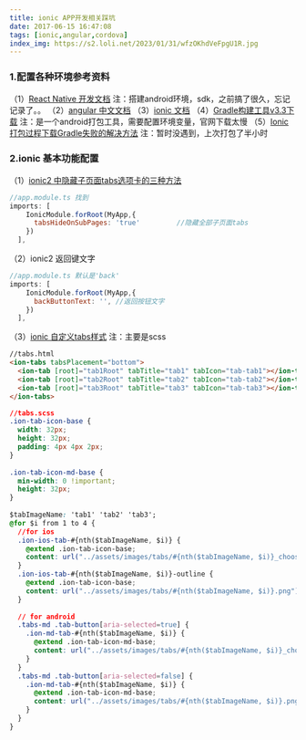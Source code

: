 ```yaml
---
title: ionic APP开发相关踩坑
date: 2017-06-15 16:47:08
tags: [ionic,angular,cordova]
index_img: https://s2.loli.net/2023/01/31/wfzOKhdVeFpgU1R.jpg
---
```


### 1.配置各种环境参考资料
（1）[React Native 开发文档](http://reactnative.cn/docs/0.45/getting-started.html)
注：搭建android环境，sdk，之前搞了很久，忘记记录了。。
（2）[angular 中文文档](https://angular.cn/)
（3）[ionic 文档](http://ionicframework.com/docs)
（4）[Gradle构建工具v3.3下载](http://www.pc6.com/softview/SoftView_421983.html)
注：是一个android打包工具，需要配置环境变量，官网下载太慢
（5）[Ionic打包过程下载Gradle失败的解决方法](http://www.jianshu.com/p/9595eccac3d1)
注：暂时没遇到，上次打包了半小时


### 2.ionic 基本功能配置
（1）[ionic2 中隐藏子页面tabs选项卡的三种方法](http://www.cnblogs.com/zsl123/p/6425489.html)
```javascript
//app.module.ts 找到
imports: [
    IonicModule.forRoot(MyApp,{
      tabsHideOnSubPages: 'true'         //隐藏全部子页面tabs
    })
  ],
```
（2）ionic2 返回键文字
```javascript
//app.module.ts 默认是'back'
imports: [
    IonicModule.forRoot(MyApp,{
      backButtonText: '', //返回按钮文字
    })
  ],
```

（3）[ionic 自定义tabs样式](http://blog.csdn.net/malonely/article/details/52777369)
注：主要是scss
```html
//tabs.html
<ion-tabs tabsPlacement="bottom">  
  <ion-tab [root]="tab1Root" tabTitle="tab1" tabIcon="tab-tab1"></ion-tab>  
  <ion-tab [root]="tab2Root" tabTitle="tab2" tabIcon="tab-tab2"></ion-tab>  
  <ion-tab [root]="tab3Root" tabTitle="tab3" tabIcon="tab-tab3"></ion-tab>  
</ion-tabs>  
```
```css
//tabs.scss
.ion-tab-icon-base {  
  width: 32px;  
  height: 32px;  
  padding: 4px 4px 2px;  
}  
  
.ion-tab-icon-md-base {  
  min-width: 0 !important;  
  height: 32px;  
}  
  
$tabImageName: 'tab1' 'tab2' 'tab3';  
@for $i from 1 to 4 {  
  //for ios  
  .ion-ios-tab-#{nth($tabImageName, $i)} {  
    @extend .ion-tab-icon-base;  
    content: url("../assets/images/tabs/#{nth($tabImageName, $i)}_choosed.png");  
  }  
  .ion-ios-tab-#{nth($tabImageName, $i)}-outline {  
    @extend .ion-tab-icon-base;  
    content: url("../assets/images/tabs/#{nth($tabImageName, $i)}.png");  
  }  
  
  // for android  
  .tabs-md .tab-button[aria-selected=true] {  
    .ion-md-tab-#{nth($tabImageName, $i)} {  
      @extend .ion-tab-icon-md-base;  
      content: url("../assets/images/tabs/#{nth($tabImageName, $i)}_choosed.png");  
    }  
  }  
  .tabs-md .tab-button[aria-selected=false] {  
    .ion-md-tab-#{nth($tabImageName, $i)} {  
      @extend .ion-tab-icon-md-base;  
      content: url("../assets/images/tabs/#{nth($tabImageName, $i)}.png");  
    }  
  }  
}  
```

